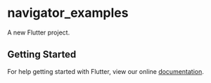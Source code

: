 # navigator_examples

A new Flutter project.

## Getting Started

For help getting started with Flutter, view our online
[documentation](https://flutter.io/).
